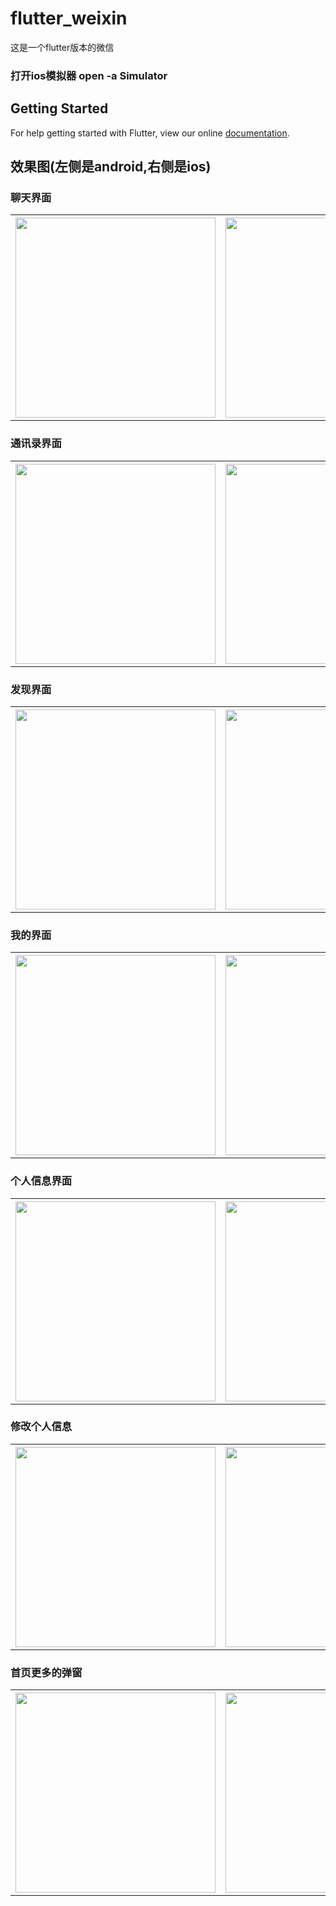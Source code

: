# flutter_weixin

这是一个flutter版本的微信

### 打开ios模拟器 open -a Simulator

## Getting Started

For help getting started with Flutter, view our online
[documentation](https://flutter.io/).

## 效果图(左侧是android,右侧是ios)

### 聊天界面
<table>
<tr>
<th><img src="./ui/Screenshot_20181204-141731.jpg" width="320"/></th>
<th><img src="./ui/SimulatorScreenShot-iPhoneXR-2018-12-04at17.52.27.png" width="320"/></th>
</tr>
</table>

### 通讯录界面
<table>
<tr>
<th>
<img src="./ui/Screenshot_20181204-154815.jpg" width="320"/></th>
<th><img src="./ui/SimulatorScreenShot-iPhoneXR-2018-12-04at17.52.40.png" width="320"/>
</th>
</tr>
</table>

### 发现界面
<table>
<tr>
<th>
<img src="./ui/Screenshot_20181204-102542.jpg" width="320"/></th>
<th><img src="./ui/SimulatorScreenShot-iPhoneXR-2018-12-04at17.52.48.png" width="320"/>
</th>
</tr>
</table>

### 我的界面
<table>
<tr>
<th>
<img src="./ui/Screenshot_20181204-102537.jpg" width="320"/></th>
<th><img src="./ui/SimulatorScreenShot-iPhoneXR-2018-12-04at17.52.53.png" width="320"/>
</th>
</tr>
</table>

### 个人信息界面

<table>
<tr>
<th>
<img src="./ui/Screenshot_20181205-141656.jpg" width="320"/></th>
<th><img src="./ui/SimulatorScreenShot-iPhoneXR-2018-12-05at14.08.32.png" width="320"/>
</th>
</tr>
</table>

### 修改个人信息
<table>
<tr>
<th>
<img src="./ui/Screenshot_20181205-150823.jpg" width="320"/></th>
<th><img src="./ui/SimulatorScreenShot-iPhoneXR-2018-12-05at15.06.34.png" width="320"/>
</th>
</tr>
</table>

### 首页更多的弹窗
<table>
<tr>
<th>
<img src="./ui/Screenshot_20181211-140552.jpg" width="320"/></th>
<th><img src="./ui/SimulatorScreenShot-iPhoneXR-2018-12-11at14.10.57.png" width="320"/>
</th>
</tr>
</table>